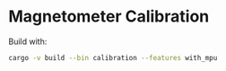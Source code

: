# Magnetometer Calibration

Build with:
```bash
cargo -v build --bin calibration --features with_mpu
```
